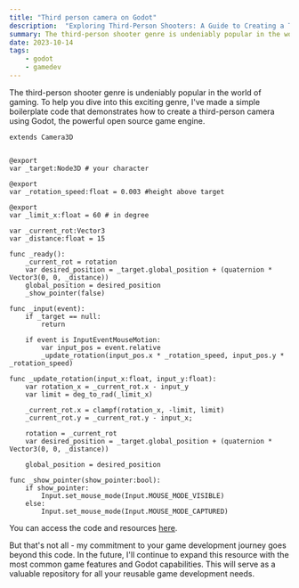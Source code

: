 ```yaml
---
title: "Third person camera on Godot"
description:  "Exploring Third-Person Shooters: A Guide to Creating a Third-Person Camera with Godot"
summary: The third-person shooter genre is undeniably popular in the world of gaming.
date: 2023-10-14
tags:
    - godot
    - gamedev
---
```

The third-person shooter genre is undeniably popular in the world of gaming. To help you dive into this exciting genre, I've made a simple boilerplate code that demonstrates how to create a third-person camera using Godot, the powerful open source game engine.

```gdscript
extends Camera3D


@export 
var _target:Node3D # your character

@export
var _rotation_speed:float = 0.003 #height above target

@export
var _limit_x:float = 60 # in degree

var _current_rot:Vector3
var _distance:float = 15

func _ready():
    _current_rot = rotation
    var desired_position = _target.global_position + (quaternion * Vector3(0, 0, _distance))
    global_position = desired_position
    _show_pointer(false)

func _input(event):
    if _target == null:
        return
        
    if event is InputEventMouseMotion:
        var input_pos = event.relative
        _update_rotation(input_pos.x * _rotation_speed, input_pos.y * _rotation_speed)

func _update_rotation(input_x:float, input_y:float):
    var rotation_x = _current_rot.x - input_y
    var limit = deg_to_rad(_limit_x)

    _current_rot.x = clampf(rotation_x, -limit, limit)
    _current_rot.y = _current_rot.y - input_x;

    rotation = _current_rot
    var desired_position = _target.global_position + (quaternion * Vector3(0, 0, _distance))

    global_position = desired_position

func _show_pointer(show_pointer:bool):
    if show_pointer:
        Input.set_mouse_mode(Input.MOUSE_MODE_VISIBLE)
    else:
        Input.set_mouse_mode(Input.MOUSE_MODE_CAPTURED)
```

You can access the code and resources [here](https://github.com/rifai/godot-boilerplate). 

But that's not all - my commitment to your game development journey goes beyond this code. In the future, I'll continue to expand this resource with the most common game features and Godot capabilities. This will serve as a valuable repository for all your reusable game development needs.

